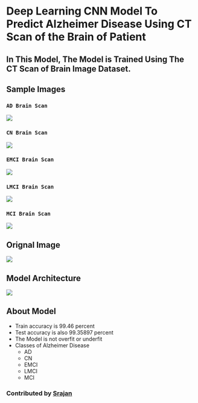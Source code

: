 # Deep Learning CNN Model To Predict Alzheimer Disease Using CT Scan of the Brain of Patient
## In This Model, The Model is Trained Using The CT Scan of Brain Image Dataset.
## Sample Images
### `AD Brain Scan`
![](https://github.com/srajan-kiyotaka/Alzheimer-Disease-Prediction/blob/master/Images/AD.png?raw=true) 
### `CN Brain Scan`
![](https://github.com/srajan-kiyotaka/Alzheimer-Disease-Prediction/blob/master/Images/CN.png?raw=true)
### `EMCI Brain Scan`
![](https://github.com/srajan-kiyotaka/Alzheimer-Disease-Prediction/blob/master/Images/EMCI.png?raw=true)
### `LMCI Brain Scan`
![](https://github.com/srajan-kiyotaka/Alzheimer-Disease-Prediction/blob/master/Images/LMCI.png?raw=true)
### `MCI Brain Scan`
![](https://github.com/srajan-kiyotaka/Alzheimer-Disease-Prediction/blob/master/Images/MCI.png?raw=true)
## Orignal Image
![](https://github.com/srajan-kiyotaka/Alzheimer-Disease-Prediction/blob/master/Images/Orignal.png?raw=true)
## Model Architecture
![](https://github.com/srajan-kiyotaka/Alzheimer-Disease-Prediction/blob/master/Images/Model.png?raw=true)
## About Model
- Train accuracy is 99.46 percent
- Test accuracy is also 99.35897 percent
- The Model is not overfit or underfit
- Classes of Alzheimer Disease
    - AD
    - CN
    - EMCI
    - LMCI
    - MCI
### Contributed by [Srajan](https://github.com/srajan-kiyotaka)